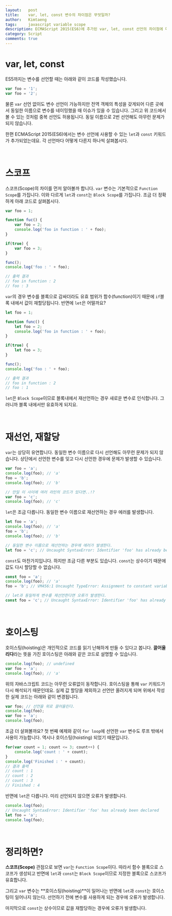 ```yaml
---
layout:   post
title:    var, let, const 변수의 차이점은 무엇일까?
author:   Kimtaeng
tags: 	  javascript variable scope
description: ECMAScript 2015(ES6)에 추가된 var, let, const 선언의 차이점에 대해서 알아보자. 
category: Script
comments: true
---
```


# var, let, const

ES5까지는 변수를 선언할 때는 아래와 같이 코드를 작성했습니다.

```javascript
var foo = '1';
var foo = '2';
```

물론 ```var``` 선언 없이도 변수 선언이 가능하지만 전역 객체의 특성을 갖게되어
다른 곳에서 동일한 이름으로 변수를 네이밍했을 때 이슈가 있을 수 있습니다.
그리고 위 코드에서 볼 수 있는 것처럼 중복 선언도 허용됩니다. 동일 이름으로 2번 선언해도 아무런 문제가 되지 않습니다.

한편 ECMAScript 2015(ES6)에서는 변수 선언에 사용할 수 있는 ```let```과 ```const``` 키워드가 추가되었는데요.
각 선언마다 어떻게 다른지 하나씩 살펴봅시다.

<br/>

# 스코프

스코프(Scope)의 차이를 먼저 알아볼까 합니다. ```var``` 변수는 기본적으로 ```Function Scope```를 가집니다.
이와 다르게 ```let```과 ```const```는 ```Block Scope```를 가집니다. 조금 더 정확하게 아래 코드로 살펴봅시다.

```javascript
var foo = 1;

function fuc() {
    var foo = 2;
    console.log('foo in function : ' + foo);
}

if(true) {
    var foo = 3;
}

func();
console.log('foo : ' + foo);

// 출력 결과
// foo in function : 2
// foo : 3
```

```var```의 경우 변수를 블록으로 감싸더라도 유효 범위가 함수(function)이기 때문에 ```if```블록 내에서
값이 재할당됩니다. 반면에 ```let```은 어떨까요?

```javascript
let foo = 1;

function func() {
    let foo = 2;
    console.log('foo in function : ' + foo);
}

if(true) {
    let foo = 3;
}

func();
console.log('foo : ' + foo);

// 출력 결과
// foo in function : 2
// foo : 1
```

```let```은 ```Block Scope```이므로 블록내에서 재선언하는 경우 새로운 변수로 인식합니다.
그러니까 블록 내에서만 유효하게 되지요.

<br/>

# 재선언, 재할당

```var```는 상당히 유연합니다. 동일한 변수 이름으로 다시 선언해도 아무런 문제가 되지 않습니다.
상단에서 선언한 변수를 잊고 다시 선언한 경우에 문제가 발생할 수 있습니다.

```javascript
var foo = 'a';
console.log(foo); // 'a'
foo = 'b';
console.log(foo); // 'b'

// 만일 이 사이에 여러 라인의 코드가 있다면..!? 
var foo = 'c';
console.log(foo); // 'c'
```

```let```은 조금 다릅니다. 동일한 변수 이름으로 재선언하는 경우 에러를 발생합니다.

```javascript
let foo = 'a';
console.log(foo); // 'a'
foo = 'b';
console.log(foo); // 'b'

// 동일한 변수 이름으로 재선언하는 경우에 에러가 발생한다.
let foo = 'c'; // Uncaught SyntaxError: Identifier 'foo' has already been declared
```

```const```도 마찬가지입니다. 하지만 조금 다른 부분도 있습니다. ```const```는 상수이기 때문에
값도 다시 할당할 수 없습니다.

```javascript
const foo = 'a';
console.log(foo); // 'a'
foo = 'b'; // VM456:1 Uncaught TypeError: Assignment to constant variable.

// let과 동일하게 변수를 재선언한다면 오류가 발생한다.
const foo = 'c'; // Uncaught SyntaxError: Identifier 'foo' has already been declared
```

<br/>

# 호이스팅

호이스팅(hoisting)은 개인적으로 코드를 읽기 난해하게 만들 수 있다고 봅니다. **끌어올리다**라는 뜻을 가진 호이스팅은
아래와 같은 코드로 설명할 수 있습니다.

```javascript
console.log(foo); // undefined
var foo = 'a';
console.log(foo); // 'a'
```

위의 자바스크립트 코드는 아무런 오류없이 동작합니다. 호이스팅을 통해 ```var``` 키워드가 다시 해석되기 때문인데요.
실제 값 할당을 제외하고 선언만 올려지게 되며 위에서 작성한 실제 코드는 아래와 같이 변경됩니다.

```javascript
var foo; // 선언을 위로 끌어올린다.
console.log(foo);
var foo = 'a';
console.log(foo);
```

조금 더 살펴볼까요? 첫 번째 예제와 같이 ```for loop```에 선언한 ```var``` 변수도 루프 밖에서 사용이 가능합니다.
역시나 호이스팅(hoisting) 되었기 때문입니다.

```javascript
for(var count = 1; count <= 3; count++) {
    console.log('count : ' + count);
}
console.log('Finished : ' + count);
// 결과 출력
// count : 1
// count : 2
// count : 3
// Finished : 4
```

반면에 ```let```은 다릅니다. 미리 선언되지 않으면 오류가 발생합니다.

```javascript
console.log(foo);
// Uncaught SyntaxError: Identifier 'foo' has already been declared
let foo = 'a';
console.log(foo);
```

<br/>

# 정리하면?

**스코프(Scope)** 관점으로 보면 ```var```는 ```Function Scope```이다. 따라서 함수 블록으로 스코프가 생성되고
반면에 ```let```과 ```const```는 ```Block Scope```이므로 지정한 블록으로 스코프가 유효합니다.

그리고 ```var``` 변수는 **호이스팅(hoisting)**이 일어나는 반면에 ```let```과 ```const```는 호이스팅이 일어나지 않는다.
선언하기 전에 변수를 사용하게 되는 경우에 오류가 발생합니다.

마지막으로 ```const```는 상수이므로 값을 재할당하는 경우에 오류가 발생합니다. 
